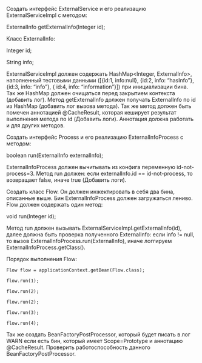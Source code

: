 Создать интерфейс ExternalService и его реализацию ExternalServiceImpl с методом:

ExternalInfo getExternalInfo(Integer id);

Класс ExternalInfo:

Integer id;

String info;

ExternalServiceImpl должен содержать HashMap<Integer, ExternalInfo>, наполненный тестовыми данными ([{id:1, info:null}, {id:2, info: “hasInfo”}, {id:3, info: “info”}, { id:4, info: “information”}]) при инициализации бина. Так же HashMap должен очищаться перед закрытием контекста (добавить лог). Метод getExternalInfo должен получать ExternalInfo по id из HashMap (добавить лог вызова метода). Так же метод должен быть помечен аннотацией @CacheResult, которая кеширует результат выполнения метода по id (Добавить логи). Аннотация должна работать и для других методов.

Создать интерфейс Process и его реализацию ExternalInfoProcess с методом:

boolean run(ExternalInfo externalInfo);

ExternalInfoProcess должен вычитывать из конфига переменную id-not-process=3. Метод run должен: если externalInfo.id == id-not-process, то возвращает false, иначе true (Добавить логи).

Создать класс Flow. Он должен инжектировать в себя два бина, описанные выше. Бин ExternalInfoProcess должен загружаться лениво. Flow должен содержать один метод:

void run(Integer id);

Метод run должен вызывать ExternalServiceImpl.getExternalInfo(id), далее должна быть проверка полученного ExternalInfo: если info != null, то вызов ExternalInfoProcess.run(ExternalInfo), иначе логгируем ExternalInfoProcess.getClass().

Порядок выполнения Flow:

    Flow flow = applicationContext.getBean(Flow.class);

    flow.run(1);

    flow.run(2);

    flow.run(2);

    flow.run(3);

    flow.run(4);
Так же создать BeanFactoryPostProcessor, который будет писать в лог WARN если есть бин, который имеет Scope=Prototype и аннотацию @CacheResult. Проверить работоспособность данного BeanFactoryPostProcessor.